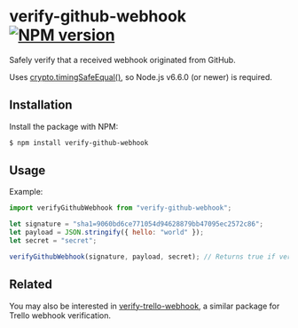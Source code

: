 # verify-github-webhook [![NPM version](http://img.shields.io/npm/v/verify-github-webhook.svg?style=flat-square)](https://www.npmjs.org/package/verify-github-webhook)

Safely verify that a received webhook originated from GitHub.

Uses [crypto.timingSafeEqual()](https://nodejs.org/api/crypto.html#crypto_crypto_timingsafeequal_a_b), so Node.js v6.6.0 (or newer) is required.

## Installation

Install the package with NPM:

```bash
$ npm install verify-github-webhook
```

## Usage

Example:

```js
import verifyGithubWebhook from "verify-github-webhook";

let signature = "sha1=9060bd6ce771054d94628879bb47095ec2572c86";
let payload = JSON.stringify({ hello: "world" });
let secret = "secret";

verifyGithubWebhook(signature, payload, secret); // Returns true if verification succeeds; otherwise, false.
```

## Related

You may also be interested in [verify-trello-webhook](https://github.com/lukehorvat/verify-trello-webhook), a similar package for Trello webhook verification.
